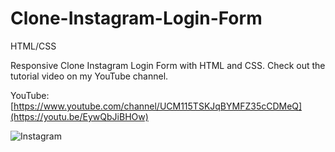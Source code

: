 # Clone-Instagram-Login-Form
HTML/CSS

Responsive Clone Instagram Login Form with HTML and CSS.
Check out the tutorial video on my YouTube channel.


YouTube: [https://www.youtube.com/channel/UCM115TSKJqBYMFZ35cCDMeQ](https://youtu.be/EywQbJiBHOw)


![Instagram](https://github.com/hot-zero/Clone-Instagram-Login-Form/assets/72950401/67ee0c8b-9977-41c6-b0ef-e57ec986c167)
